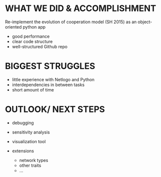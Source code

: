# WHAT WE DID & ACCOMPLISHMENT

Re-implement the evolution of cooperation model (SH 2015) as an object-oriented python app

- good performance
- clear code structure
- well-structured Github repo

# BIGGEST STRUGGLES

- little experience with Netlogo and Python
- interdependencies in between tasks
- short amount of time

# OUTLOOK/ NEXT STEPS

- debugging
- sensitivity analysis
- visualization tool
- extensions

  - network types
  - other traits
  - ...
